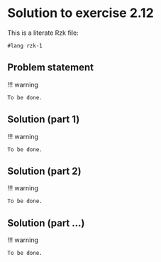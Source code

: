 # Solution to exercise 2.12

This is a literate Rzk file:

```rzk
#lang rzk-1
```

## Problem statement

!!! warning

    To be done.

## Solution (part 1)

!!! warning

    To be done.

## Solution (part 2)

!!! warning

    To be done.

## Solution (part ...)

!!! warning

    To be done.
